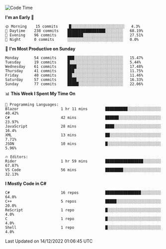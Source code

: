 <!--START_SECTION:waka-->
![Code Time](http://img.shields.io/badge/Code%20Time-884%20hrs%2046%20mins-blue)

**I'm an Early 🐤** 

```text
🌞 Morning    15 commits     █░░░░░░░░░░░░░░░░░░░░░░░░   4.3% 
🌆 Daytime    238 commits    █████████████████░░░░░░░░   68.19% 
🌃 Evening    96 commits     ███████░░░░░░░░░░░░░░░░░░   27.51% 
🌙 Night      0 commits      ░░░░░░░░░░░░░░░░░░░░░░░░░   0.0%

```
📅 **I'm Most Productive on Sunday** 

```text
Monday       54 commits     ███░░░░░░░░░░░░░░░░░░░░░░   15.47% 
Tuesday      19 commits     █░░░░░░░░░░░░░░░░░░░░░░░░   5.44% 
Wednesday    61 commits     ████░░░░░░░░░░░░░░░░░░░░░   17.48% 
Thursday     41 commits     ███░░░░░░░░░░░░░░░░░░░░░░   11.75% 
Friday       40 commits     ██░░░░░░░░░░░░░░░░░░░░░░░   11.46% 
Saturday     57 commits     ████░░░░░░░░░░░░░░░░░░░░░   16.33% 
Sunday       77 commits     █████░░░░░░░░░░░░░░░░░░░░   22.06%

```


📊 **This Week I Spent My Time On** 

```text
💬 Programming Languages: 
Blazor                   1 hr 11 mins        ██████████░░░░░░░░░░░░░░░   40.42% 
C#                       42 mins             ██████░░░░░░░░░░░░░░░░░░░   23.97% 
JavaScript               28 mins             ████░░░░░░░░░░░░░░░░░░░░░   16.4% 
XML                      13 mins             ██░░░░░░░░░░░░░░░░░░░░░░░   7.71% 
JSON                     10 mins             █░░░░░░░░░░░░░░░░░░░░░░░░   5.96%

🔥 Editors: 
Rider                    1 hr 59 mins        █████████████████░░░░░░░░   67.87% 
VS Code                  56 mins             ████████░░░░░░░░░░░░░░░░░   32.13%

```

**I Mostly Code in C#** 

```text
C#                       16 repos            ████████████████░░░░░░░░░   64.0% 
C++                      5 repos             █████░░░░░░░░░░░░░░░░░░░░   20.0% 
ReScript                 1 repo              █░░░░░░░░░░░░░░░░░░░░░░░░   4.0% 
C                        1 repo              █░░░░░░░░░░░░░░░░░░░░░░░░   4.0% 
Shell                    1 repo              █░░░░░░░░░░░░░░░░░░░░░░░░   4.0%

```



 Last Updated on 14/12/2022 01:06:45 UTC
<!--END_SECTION:waka-->

